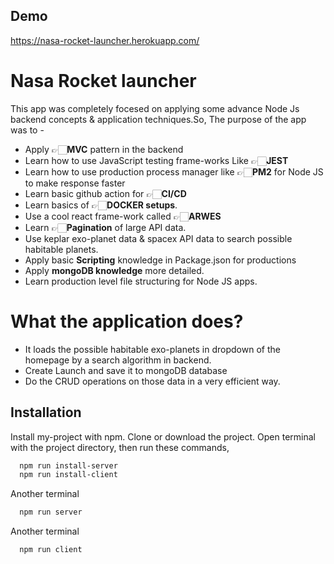 
## Demo

https://nasa-rocket-launcher.herokuapp.com/


# Nasa Rocket launcher
This app was completely focesed on applying some advance Node Js backend concepts & application techniques.So, The purpose of the app was to -

- Apply 👉🏻<b>MVC</b> pattern in the backend
- Learn how to use JavaScript testing frame-works Like 👉🏻<b>JEST</b>
- Learn how to use production process manager like 👉🏻<b>PM2</b> for Node JS to make response faster
- Learn basic github action for 👉🏻<b>CI/CD</b>
- Learn basics of 👉🏻<b>DOCKER setups</b>. 
- Use a cool react frame-work called 👉🏻<b>ARWES</b>
- Learn 👉🏻<b>Pagination</b> of large API data.
- Use keplar exo-planet data & spacex API data to search possible habitable planets.
- Apply basic <b>Scripting</b> knowledge in Package.json for productions
- Apply <b>mongoDB knowledge</b> more detailed.
- Learn production level file structuring for Node JS apps.


# What the application does?

- It loads the possible habitable exo-planets in dropdown of the homepage by a search algorithm in backend.
- Create Launch and save it to mongoDB database
- Do the CRUD operations on those data in a very efficient way.


## Installation

Install my-project with npm. Clone or download the project. Open terminal with the project directory, then run these commands,

```bash
  npm run install-server
  npm run install-client
```
Another terminal
```bash
  npm run server
```
 Another terminal
```bash
  npm run client
```
  